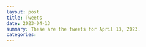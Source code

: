 ```yaml
---
layout: post
title: Tweets
date: 2023-04-13
summary: These are the tweets for April 13, 2023.
categories:
---
```


